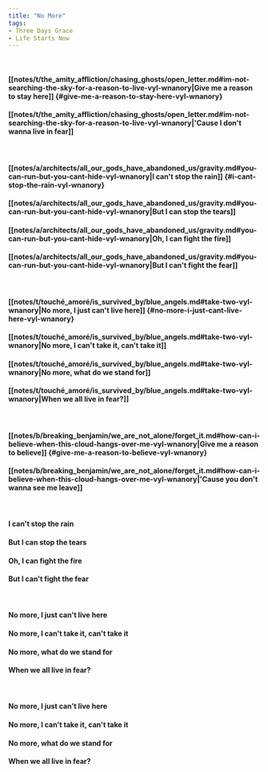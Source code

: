 ```yaml
---
title: "No More"
tags:
- Three Days Grace
- Life Starts Now
---
```

&nbsp;
#### [[notes/t/the_amity_affliction/chasing_ghosts/open_letter.md#im-not-searching-the-sky-for-a-reason-to-live-vyl-wnanory|Give me a reason to stay here]] {#give-me-a-reason-to-stay-here-vyl-wnanory}
#### [[notes/t/the_amity_affliction/chasing_ghosts/open_letter.md#im-not-searching-the-sky-for-a-reason-to-live-vyl-wnanory|'Cause I don't wanna live in fear]]
&nbsp;
#### [[notes/a/architects/all_our_gods_have_abandoned_us/gravity.md#you-can-run-but-you-cant-hide-vyl-wnanory|I can't stop the rain]] {#i-cant-stop-the-rain-vyl-wnanory}
#### [[notes/a/architects/all_our_gods_have_abandoned_us/gravity.md#you-can-run-but-you-cant-hide-vyl-wnanory|But I can stop the tears]]
#### [[notes/a/architects/all_our_gods_have_abandoned_us/gravity.md#you-can-run-but-you-cant-hide-vyl-wnanory|Oh, I can fight the fire]]
#### [[notes/a/architects/all_our_gods_have_abandoned_us/gravity.md#you-can-run-but-you-cant-hide-vyl-wnanory|But I can't fight the fear]]
&nbsp;
#### [[notes/t/touché_amoré/is_survived_by/blue_angels.md#take-two-vyl-wnanory|No more, I just can't live here]] {#no-more-i-just-cant-live-here-vyl-wnanory}
#### [[notes/t/touché_amoré/is_survived_by/blue_angels.md#take-two-vyl-wnanory|No more, I can't take it, can't take it]]
#### [[notes/t/touché_amoré/is_survived_by/blue_angels.md#take-two-vyl-wnanory|No more, what do we stand for]]
#### [[notes/t/touché_amoré/is_survived_by/blue_angels.md#take-two-vyl-wnanory|When we all live in fear?]]
&nbsp;
#### [[notes/b/breaking_benjamin/we_are_not_alone/forget_it.md#how-can-i-believe-when-this-cloud-hangs-over-me-vyl-wnanory|Give me a reason to believe]] {#give-me-a-reason-to-believe-vyl-wnanory}
#### [[notes/b/breaking_benjamin/we_are_not_alone/forget_it.md#how-can-i-believe-when-this-cloud-hangs-over-me-vyl-wnanory|'Cause you don't wanna see me leave]]
&nbsp;
#### I can't stop the rain
#### But I can stop the tears
#### Oh, I can fight the fire
#### But I can't fight the fear
&nbsp;
#### No more, I just can't live here
#### No more, I can't take it, can't take it
#### No more, what do we stand for
#### When we all live in fear?
&nbsp;
#### No more, I just can't live here
#### No more, I can't take it, can't take it
#### No more, what do we stand for
#### When we all live in fear?
